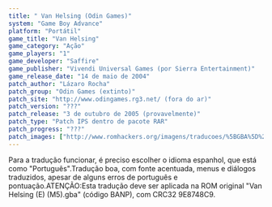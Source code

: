 ```yaml
---
title: " Van Helsing (Odin Games)"
system: "Game Boy Advance"
platform: "Portátil"
game_title: "Van Helsing"
game_category: "Ação"
game_players: "1"
game_developer: "Saffire"
game_publisher: "Vivendi Universal Games (por Sierra Entertainment)"
game_release_date: "14 de maio de 2004"
patch_author: "Lázaro Rocha"
patch_group: "Odin Games (extinto)"
patch_site: "http://www.odingames.rg3.net/ (fora do ar)"
patch_version: "???"
patch_release: "3 de outubro de 2005 (provavelmente)"
patch_type: "Patch IPS dentro de pacote RAR"
patch_progress: "???"
patch_images: ["http://www.romhackers.org/imagens/traducoes/%5BGBA%5D%20Van%20Helsing%20-%20Odin%20Games%20e%20Trans-Center%20-%201.png","http://www.romhackers.org/imagens/traducoes/%5BGBA%5D%20Van%20Helsing%20-%20Odin%20Games%20-%202.png","http://www.romhackers.org/imagens/traducoes/%5BGBA%5D%20Van%20Helsing%20-%20Odin%20Games%20-%203.png"]
---
```

Para a tradução funcionar, é preciso escolher o idioma espanhol, que está como "Português".Tradução boa, com fonte acentuada, menus e diálogos traduzidos, apesar de alguns erros de português e pontuação.ATENÇÃO:Esta tradução deve ser aplicada na ROM original "Van Helsing (E) (M5).gba" (código BANP), com CRC32 9E8748C9.